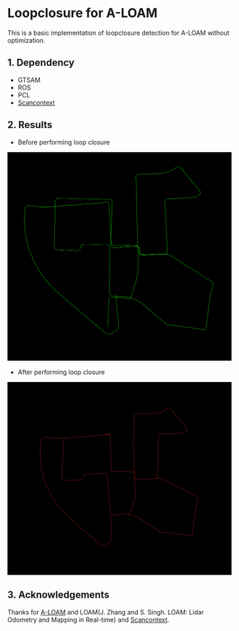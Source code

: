 # Loopclosure for A-LOAM

This is a basic implementation of loopclosure detection for A-LOAM without optimization.

## 1. Dependency
- GTSAM
- ROS
- PCL
- [Scancontext](https://github.com/irapkaist/scancontext)

## 2. Results

- Before performing loop closure
<img src="./img/origin.png">

- After performing loop closure
<img src="./img/loop.png">

## 3. Acknowledgements
Thanks for [A-LOAM](https://github.com/HKUST-Aerial-Robotics/A-LOAM) and LOAM(J. Zhang and S. Singh. LOAM: Lidar Odometry and Mapping in Real-time) and [Scancontext](https://github.com/irapkaist/scancontext).
